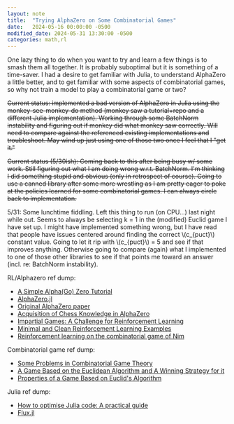 ```yaml
---
layout: note
title:  "Trying AlphaZero on Some Combinatorial Games"
date:   2024-05-16 00:00:00 -0500
modified_date: 2024-05-31 13:30:00 -0500
categories: math,rl
---
```


One lazy thing to do when you want to try and learn a few things is to smash them all together. It is probably suboptimal but it is something of a time-saver. I had a desire to get familiar with Julia, to understand AlphaZero a little better, and to get familiar with some aspects of combinatorial games, so why not train a model to play a combinatorial game or two?

~~Current status: implemented a bad version of AlphaZero in Julia using the monkey-see-monkey-do method (monkey saw a tutorial+repo and a different Julia implementation). Working through some BatchNorm instability and figuring out if monkey did what monkey saw correctly. Will need to compare against the referenced existing implementations and troubleshoot. May wind up just using one of those two once I feel that I "get it."~~

~~Current status (5/30ish): Coming back to this after being busy w/ some work. Still figuring out what I am doing wrong w.r.t. BatchNorm. I'm thinking I did something stupid and obvious (only in retrospect of course). Going to use a canned library after some more wrestling as I am pretty eager to poke at the policies learned for some combinatorial games. I can always circle back to implementation.~~

5/31: Some lunchtime fiddling. Left this thing to run (on CPU...) last night while out. Seems to always be selecting k = 1 in the (modified) Euclid game I have set up. I might have implemented something wrong, but I have read that people have issues centered around finding the correct \\(c_{puct}\\) constant value. Going to let it rip with \\(c_{puct}\\) = 5 and see if that improves anything. Otherwise going to compare (again) what I implemented to one of those other libraries to see if that points me toward an answer (incl. re: BatchNorm instability). 

RL/Alphazero ref dump:
* [A Simple Alpha(Go) Zero Tutorial](https://suragnair.github.io/posts/alphazero.html)
* [AlphaZero.jl](https://github.com/jonathan-laurent/AlphaZero.jl)
* [Original AlphaZero paper](https://www.nature.com/articles/nature24270.epdf?author_access_token=VJXbVjaSHxFoctQQ4p2k4tRgN0jAjWel9jnR3ZoTv0PVW4gB86EEpGqTRDtpIz-2rmo8-KG06gqVobU5NSCFeHILHcVFUeMsbvwS-lxjqQGg98faovwjxeTUgZAUMnRQ)
* [Acquisition of Chess Knowledge in AlphaZero](https://www.ncbi.nlm.nih.gov/pmc/articles/PMC9704706/pdf/pnas.202206625.pdf)
* [Impartial Games: A Challenge for Reinforcement Learning](https://arxiv.org/abs/2205.12787)
* [Minimal and Clean Reinforcement Learning Examples](https://github.com/rlcode/reinforcement-learning/tree/master)
* [Reinforcement learning on the combinatorial game of Nim](https://www.csc.kth.se/utbildning/kth/kurser/DD143X/dkand11/Group6Lars/erik.jarleberg.report.pdf)

Combinatorial game ref dump:
* [Some Problems in Combinatorial Game Theory](https://www.mathcamp.org/files/math/Alfonso-CGT-handout.pdf)
* [A Game Based on the Euclidean Algorithm and A Winning Strategy for it](https://doi.org/10.2307/3612461)
* [Properties of a Game Based on Euclid's Algorithm](https://doi.org/10.2307/2689037)

Julia ref dump:
* [How to optimise Julia code: A practical guide](https://viralinstruction.com/posts/optimise/)
* [Flux.jl](https://fluxml.ai/Flux.jl/stable/)
